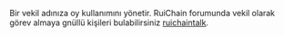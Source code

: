 Bir vekil adınıza oy kullanımını yönetir. RuiChain forumunda vekil olarak görev almaya gnüllü kişileri bulabilirsiniz  [ruichaintalk](https://ruichaintalk.org/index.php/board,75.0.html). 